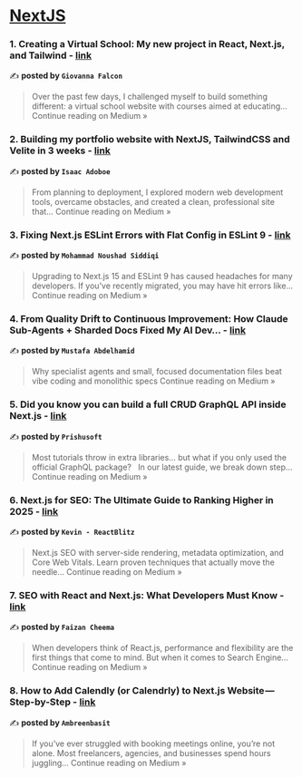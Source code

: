
<h1><a href=https://medium.com/tag/nextjs/recommended target="_blank" rel="noopener noreferrer">NextJS</a></h1>
<h3>1. Creating a Virtual School: My new project in React, Next.js, and Tailwind - <a href="https://medium.com/@giovannafalcon.dev/creating-a-virtual-school-my-new-project-in-react-next-js-and-tailwind-a59d1dce7cb7?source=rss------nextjs-5" target="_blank" rel="noopener noreferrer">link</a></h3>

✍️ **posted by `Giovanna Falcon`**

<blockquote>Over the past few days, I challenged myself to build something different: a virtual school website with courses aimed at educating…
Continue reading on Medium »</blockquote>

<h3>2. Building my portfolio website with NextJS, TailwindCSS and Velite in 3 weeks - <a href="https://medium.com/@ikeadoboe1/building-my-portfolio-website-with-nextjs-tailwindcss-and-velite-in-3-weeks-a0eaa5e07f73?source=rss------nextjs-5" target="_blank" rel="noopener noreferrer">link</a></h3>

✍️ **posted by `Isaac Adoboe`**

<blockquote>From planning to deployment, I explored modern web development tools, overcame obstacles, and created a clean, professional site that…
Continue reading on Medium »</blockquote>

<h3>3. Fixing Next.js ESLint Errors with Flat Config in ESLint 9 - <a href="https://medium.com/@mdnoushadsiddiqi/fixing-next-js-eslint-errors-with-flat-config-in-eslint-9-f622d4570af0?source=rss------nextjs-5" target="_blank" rel="noopener noreferrer">link</a></h3>

✍️ **posted by `Mohammad Noushad Siddiqi`**

<blockquote>Upgrading to Next.js 15 and ESLint 9 has caused headaches for many developers. If you’ve recently migrated, you may have hit errors like…
Continue reading on Medium »</blockquote>

<h3>4. From Quality Drift to Continuous Improvement: How Claude Sub‑Agents + Sharded Docs Fixed My AI Dev… - <a href="https://medium.com/@mou.abdelhamid/from-quality-drift-to-continuous-improvement-how-claude-sub-agents-sharded-docs-fixed-my-ai-dev-8027b7cec8fc?source=rss------nextjs-5" target="_blank" rel="noopener noreferrer">link</a></h3>

✍️ **posted by `Mustafa Abdelhamid`**

<blockquote>Why specialist agents and small, focused documentation files beat vibe coding and monolithic specs
Continue reading on Medium »</blockquote>

<h3>5. Did you know you can build a full CRUD GraphQL API inside Next.js - <a href="https://prishusoft-32947.medium.com/did-you-know-you-can-build-a-full-crud-graphql-api-inside-next-js-41143af5e604?source=rss------nextjs-5" target="_blank" rel="noopener noreferrer">link</a></h3>

✍️ **posted by `Prishusoft`**

<blockquote>Most tutorials throw in extra libraries… but what if you only used the official GraphQL package?
 
In our latest guide, we break down step…
Continue reading on Medium »</blockquote>

<h3>6. Next.js for SEO: The Ultimate Guide to Ranking Higher in 2025 - <a href="https://medium.com/@ReactBlitz/next-js-for-seo-the-ultimate-guide-to-ranking-higher-in-2025-6d224fedc7de?source=rss------nextjs-5" target="_blank" rel="noopener noreferrer">link</a></h3>

✍️ **posted by `Kevin - ReactBlitz`**

<blockquote>Next.js SEO with server-side rendering, metadata optimization, and Core Web Vitals. Learn proven techniques that actually move the needle…
Continue reading on Medium »</blockquote>

<h3>7. SEO with React and Next.js: What Developers Must Know - <a href="https://faizancheema893.medium.com/seo-with-react-and-next-js-what-developers-must-know-e471e5d916f3?source=rss------nextjs-5" target="_blank" rel="noopener noreferrer">link</a></h3>

✍️ **posted by `Faizan Cheema`**

<blockquote>When developers think of React.js, performance and flexibility are the first things that come to mind. But when it comes to Search Engine…
Continue reading on Medium »</blockquote>

<h3>8. How to Add Calendly (or Calendrly) to Next.js Website — Step-by-Step - <a href="https://medium.com/@ambreenbasit93/how-to-add-calendly-or-calendrly-to-next-js-website-step-by-step-c8807f6766f9?source=rss------nextjs-5" target="_blank" rel="noopener noreferrer">link</a></h3>

✍️ **posted by `Ambreenbasit`**

<blockquote>If you’ve ever struggled with booking meetings online, you’re not alone. Most freelancers, agencies, and businesses spend hours juggling…
Continue reading on Medium »</blockquote>

